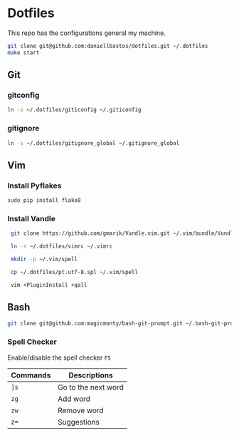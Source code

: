 Dotfiles
========

This repo has the configurations general my machine.

  ```sh
  git clone git@github.com:daniellbastos/dotfiles.git ~/.dotfiles
  make start
  ```

Git
---

### gitconfig

   ```sh
   ln -s ~/.dotfiles/giticonfig ~/.giticonfig
   ```

### gitignore

   ```sh
   ln -s ~/.dotfiles/gitignore_global ~/.gitignore_global
   ```

Vim
---

### Install Pyflakes

   ```sh
   sudo pip install flake8
   ```

### Install Vandle

   ```sh
    git clone https://github.com/gmarik/Vundle.vim.git ~/.vim/bundle/Vundle.vim

    ln -s ~/.dotfiles/vimrc ~/.vimrc

    mkdir -p ~/.vim/spell

    cp ~/.dotfiles/pt.utf-8.spl ~/.vim/spell

    vim +PluginInstall +qall
   ```

Bash
----

  ```sh
  git clone git@github.com:magicmonty/bash-git-prompt.git ~/.bash-git-prompt
  ```



### Spell Checker

Enable/disable the spell checker ``F5``

Commands | Descriptions
--- | ---
`]s` | Go to the next word
`zg` | Add word
`zw` | Remove word
`z=` | Suggestions
